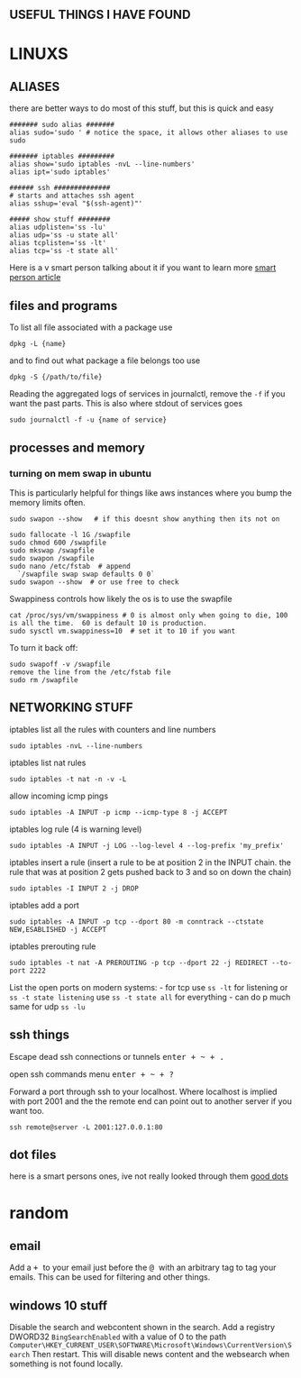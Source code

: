 ## USEFUL THINGS I HAVE FOUND


# LINUXS

## ALIASES

there are better ways to do most of this stuff, but this is quick and easy
```
####### sudo alias #######
alias sudo='sudo ' # notice the space, it allows other aliases to use sudo

####### iptables #########
alias show='sudo iptables -nvL --line-numbers'
alias ipt='sudo iptables'

###### ssh ##############
# starts and attaches ssh agent
alias sshup='eval "$(ssh-agent)"'

##### show stuff ########
alias udplisten='ss -lu'
alias udp='ss -u state all'
alias tcplisten='ss -lt'
alias tcp='ss -t state all'
```
Here is a v smart person talking about it if you want to learn more [smart person article](https://blog.sanctum.geek.nz/custom-commands/)


## files and programs

To list all file associated with a package use 
```
dpkg -L {name}
```

and to find out what package a file belongs too use 
```
dpkg -S {/path/to/file}
```

Reading the aggregated logs of services in journalctl, remove the `-f` if you want the past parts.  This is also where stdout of services goes
```
sudo journalctl -f -u {name of service}
```

## processes and memory

### turning on mem swap in ubuntu
This is particularly helpful for things like aws instances where you bump the memory limits often.
```
sudo swapon --show   # if this doesnt show anything then its not on

sudo fallocate -l 1G /swapfile
sudo chmod 600 /swapfile
sudo mkswap /swapfile
sudo swapon /swapfile
sudo nano /etc/fstab  # append
  `/swapfile swap swap defaults 0 0`
sudo swapon --show  # or use free to check
```

Swappiness controls how likely the os is to use the swapfile
```
cat /proc/sys/vm/swappiness # 0 is almost only when going to die, 100 is all the time.  60 is default 10 is production.
sudo sysctl vm.swappiness=10  # set it to 10 if you want
```

To turn it back off:
```
sudo swapoff -v /swapfile
remove the line from the /etc/fstab file
sudo rm /swapfile
```

## NETWORKING STUFF

iptables list all the rules with counters and line numbers
```
sudo iptables -nvL --line-numbers
```

iptables list nat rules
```
sudo iptables -t nat -n -v -L
```

allow incoming icmp pings
```
sudo iptables -A INPUT -p icmp --icmp-type 8 -j ACCEPT
```

iptables log rule (4 is warning level)
```
sudo iptables -A INPUT -j LOG --log-level 4 --log-prefix 'my_prefix'
```

iptables insert a rule (insert a rule to be at position 2 in the INPUT chain.  the rule that was at position 2 gets pushed back to 3 and so on down the chain)
```
sudo iptables -I INPUT 2 -j DROP
```

iptables add a port
```
sudo iptables -A INPUT -p tcp --dport 80 -m conntrack --ctstate NEW,ESABLISHED -j ACCEPT
```

iptables prerouting rule
```
sudo iptables -t nat -A PREROUTING -p tcp --dport 22 -j REDIRECT --to-port 2222
```


List the open ports on modern systems:
    - for tcp use `ss -lt` for listening or `ss -t state listening`  use `ss -t state all` for everything
    - can do p much same for udp `ss -lu`

## ssh things
Escape dead ssh connections or tunnels 
<kbd>enter + ~ + .</kbd>


open ssh commands menu
<kbd>enter + ~ + ?</kbd>


Forward a port through ssh to your localhost. Where localhost is implied with port 2001 and the the remote end can point out to another server if you want too.
```
ssh remote@server -L 2001:127.0.0.1:80
```


## dot files
here is a smart persons ones, ive not really looked through them [good dots](https://sanctum.geek.nz/cgit/dotfiles.git/about/)



# random
## email
Add a <kbd> + </kbd> to your email just before the <kbd> @ </kbd>  with an arbitrary tag to tag your emails.  This can be used for filtering and other things.

## windows 10 stuff
Disable the search and webcontent shown in the search.  Add a registry DWORD32 `BingSearchEnabled` with a value of 0 to the path `Computer\HKEY_CURRENT_USER\SOFTWARE\Microsoft\Windows\CurrentVersion\Search`  Then restart.  This will disable news content and the websearch when something is not found locally.
